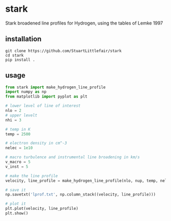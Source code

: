 # stark
Stark broadened line profiles for Hydrogen, using the tables of Lemke 1997

## installation
```
git clone https://github.com/StuartLittlefair/stark
cd stark
pip install .
```

## usage

```python
from stark import make_hydrogen_line_profile
import numpy as np
from matplotlib import pyplot as plt

# lower level of line of interest
nlo = 2
# upper levelt
nhi = 3

# temp in K
temp = 2500

# electron density in cm^-3
nelec = 1e10

# macro turbulence and instrumental line broadening in km/s
v_macro = 5
v_inst = 5

# make the line profile
velocity, line_profile = make_hydrogen_line_profile(nlo, nup, temp, nelec, v_inst, v_macro)

# save it
np.savetxt('lprof.txt', np.column_stack((velocity, line_profile)))

# plot it
plt.plot(velocity, line_profile)
plt.show()
```


